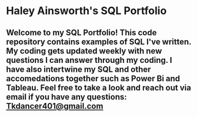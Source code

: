 # Haley Ainsworth's SQL Portfolio

## Welcome to my SQL Portfolio! This code repository contains examples of SQL I've written. My coding gets updated weekly with new questions I can answer through my coding. I have also intertwine my SQL and other accomedations together such as Power Bi and Tableau. Feel free to take a look and reach out via email if you have any questions: Tkdancer401@gmail.com

